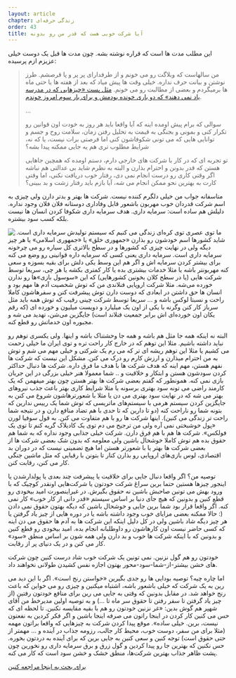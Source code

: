 ```yaml
---
layout: article
chapter: زندگی حرفه‌ای 
order: 43
title: آیا شرکت خوبی هست که قدر من رو بدونه
---
```


این مطلب مدت ها است که قراره نوشته بشه. چون مدت ها قبل یک دوست خیلی عزیزم ازم پرسیده:

<blockquote>من سالهاست که وبلاگت رو می خونم و از طرفدارای پر پر و پا قرصشم. طرز نوشتن و بیانت حرف نداره. خیلی وقت ها پیش میاد که بعد از هفته ها یا حتی ماه ها برمیگردم و بعضی از مطالبت رو می خونم. <a href="http://jadi.net/2011/04/%DA%86%DB%8C%D8%B2%D9%87%D8%A7%DB%8C%DB%8C-%DA%A9%D9%87-%D8%AF%D8%B1-%D9%85%D8%AF%D8%B1%D8%B3%D9%87-%DB%8C%D8%A7%D8%AF-%D9%86%D9%85%DB%8C-%D8%AF%D9%87%D9%86%D8%AF/">مثل پست «چیزهایی که در مدرسه یاد نمی دهند» که دو باری خونده بودمش و برای بار سوم امروز خوندم</a>.

...

سوالی که برام پیش اومده اینه که آیا واقعا باید هر روز به خودت اون قوانین رو تکرار کنی و بمونی و بجنگی به قیمت به تحلیل رفتن زمان، سلامت روح و جسم و توانایی هایی که می تونی شکوفاشون کنی اما فرصتی برات نیست، یا که نه، شرایط مطلوب تری هم یه جایی ممکنه پیدا بشه؟ 

تو تجربه ای که در کار با شرکت های خارجی دارم، دستم اومده که همچین جاهایی هستن که قدر بدونن و احترام بذارن و البته به نظرم شاید بی عدالتی هم نباشه اگر وقتی کاری رو درست انجام نمی دی، رفتار خوب دریافت نکنی، اما وقتی کارت به بهترین نحو ممکن انجام می شه، آیا بازم باید رفتار زشت و بد ببینی؟ </blockquote>



متاسفانه جواب من خیلی دلگرم کننده نیست. شرکت ها بهتر و بدتر دارن ولی چیزی به اسم شرکت قدردان خوب مهربون باشعور قابل وفاداری دوستانه فلان فلان وجود نداره. دلیلش هم ساده است: سرمایه داری. هدف سرمایه داری شکوفا کردن انسان ها نیست بلکه کسب سود بیشتره. 

<img src="/images/homeofthe_wageslave.gif" align=left />ما توی عصری توی کره‌ای زندگی می کنیم که سیستم تولیدش سرمایه داری است. شاید کشورها اسم خودشون رو بذارن «جمهوری خلق» یا «جمهوری اسلامی» یا هر چیز دیگه ولی در نهایت چیزی که کشورها و در سطح بالاتری کل سیاره رو می چرخونه سرمایه داری است. سرمایه داری یعنی کسی که سرمایه داره قوانینی رو وضع می کنه برای بیشتر کردن سرمایه اش و اگر هم این وسط یکی دلش برای بقیه بسوزه و سعی کنه مهربونتر باشه یا مثلا خدمات بیشتری بده یا کار کمتری بکشه یا هر چی، سریعا توسط شرکت هایی (یا در سطح کلان بخونین کشورهایی) که این «سوسول بازی»ها رو ندارن خورده می‌شه. مثلا شرکت اروپایی فنلاندی من که توش شخصیت آدم ها مهم بود و انسان ها حق داشتن در ابعادی که دوست دارن توش پیشرفت کنن و سفرهاشون کاملا راحت و نسبتا لوکس باشه و ... سریعا توسط شرکت چینی رقیب که توش همه باید مثل سرباز کار کنن وگرنه با یکی از اون یک میلیارد و دویست میلیون و خورده ای (که رقم یکان اون خورده‌ای اش برابر جمعیت فنلاند است) جایگزین می‌شن، تهدید می شه و مجبوره اون خدماتش رو قطع کنه.

البته نه اینکه همه جا مثل هم باشه و همه جا وحشتناک باشه و اینها. ولی یکسری توهم رو نباید داشته باشیم. مثلا این توهم که در خارج کار راحت تره و توی ایران ما خیلی زحمت می کشیم یا مثلا این توهم ریشه ای تر که می رم یک شرکتی و خیلی مهم می شم و توش به من احترام میذارن و ارزش کارم رو درک می کنن. مشکل این نیست که شرکت ها نفهم هستن، مهم اینه که هدف شرکت ها با هدف ما فرق داره. شرکت ها دنبال حداکثر کردن سودشون هستن و ابتکار و خلاقیت و .. شما معمولا هنر خیلی بزرگی در این جریان بازی نمی کنه. همونطور که گفتم بعضی شرکت ها بهتر هستن چون بهتر میفهمن که یک کارمند راضی می تونه سود بهتری برسونه یا مثلا شرایط کاری بهتر باعث جذب نیروهای بهتر می شه که در نهایت سود بهتری می دن یا مثلا با شعورترهاشون شروع می کنن به جایگزین کردن سیستم هرمی با سیستم‌های ماتریسی که توش شما یک رییس ندارین که بتونه شما رو ناراحت کنه (دو تا دارین که تا حدی با هم تضاد منافع دارن و در نتیجه شما راحت تر زندگی می کنین). اینها شرکت ها رو با هم متفاوت می کنن. به قول سوفیا لورن «پول خوشبختی نمی آره ولی من ترجیح می دم توی یک کادیلاک گریه کنم تا توی یک فولکس». شرکت ها هم با هم فرق دارن. شرکت خیلی جذابی وجود نداره که به شما هم حقوق بده هم توش کاملا خوشحال باشین ولی معلومه که بدون شک بعضی شرکت ها از بعضی شرکت ها بهتر یا با شعورتر هستن اما هیچ تضمینی نیست که در دوران بد اقتصادی، لوس بازی‌های اروپایی رو بذارن کنار تا بتونن با رقبایی که مثل ماشین جنگی کار می کنن، رقابت کنن. 

توصیه من؟  اگر واقعا دنبال جایی برای خلاقیت یا پیشرفت چند بعدی یا پولدارشدن یا اینجور چیزها هستین حتما برین سراغ شرکت خودتون یا شرکت‌هایی اونقدر کوچیک که با ورود بهش می تونین صاحبش باشین نه حقوق بگیرش. در غیراینصورت امید بیخودی رو قطع کنین و بدونین که هیچ جای دنیا بر اساس سیستم «قدر دانی از کار خوب»‌ کار نمی کنه. اگر واقعا قرار بود شما برین جایی و خوشحال باشین که دیگه بهتون حقوق نمی دادن (: حالا ممکنه بعضی مزایای خوب وجود داشته باشه یا در دوره هایی از چیز یاد گرفتن یا هر چیز دیگه شاد باشین ولی در کل دلیل اینکه این شرکت ها به آدم ها حقوق می دن اینه که کسی حاضر نیست اون کارهاشون رو داوطلبانه انجام بده. امید بیخودی رو قطع کنین و بدونین که با اینکه شرکت ها خوب و بد دارن ولی همه شون بر اساس منطق «سود»‌ کار می کنن و در یک دنیای پر از رقابت. 

خودتون رو هم گول نزنین. نمی تونین یک شرکت خوب شاد درست کنین چون شرکت های خشن بیشتر-از-شما-سود-محور بهتون اجازه نفس کشیدن طولانی نخواهند داد. 

اما چاره چیه؟ توصیه بودایی ها رو جدی بگیرین «خواستن رنج است». اگر با این دید می رین به یک شرکت که خیلی باشعور باشه، اشتباه میکنین و چیزی رو می خواین که باعث رنج خواهد شد. در مقابل بدونین که وقتی به جایی می رین برای منافع خودتون رفتین (از چیز یاد گرفتن تا سفر رفتن تا حقوق سر ماه تا ...) و به توصیه اولین مدیرخط من آقای شهپر هم گوش بدین: «غر نزنین خودتون رو هم با بقیه مقایسه نکنین. تا لحظه ای که حس می کنین کار کردن در اینجا راتون می صرفه اینجا باشین و اگر فکر کردین به نفعتون نیست، برین. خیلی ساده». موقع پیدا کردن شرکت به چیزهایی که واقعا براتون مهمه (مثلا برای من سفر، دوست خوب، محیط کار جالب، رزومه جذاب در آینده و ... مهمتر از حتی حقوق است) توجه کنین و سعی کنین به جایی برین که برای آینده به دردتون بخوره. حس نکنین که بهترین جا رو پیدا کردین و گول زرق و برق سرمایه داری رو نخورین چون پشت ظاهر جذاب بهترین شرکت‌ها، منطق خشک و خشن سود است که کار می کنه. 

[برای بحث به اینجا مراجعه کنین](http://jadi.net/2012/08/sherkate-khoob-ham-darim/)
